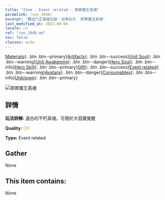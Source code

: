 ```yaml
---
title: "Item - Event related - 原罪魔王英魂"
permalink: /con_2048/
excerpt: "魔法门之英雄无敌：战争纪元  原罪魔王英魂"
last_modified_at: 2021-08-04
locale: cn
ref: "con_2048.md"
toc: false
classes: wide
---
```

 [Materials](/ItemsCN/){: .btn .btn--primary}[Artifacts](/ItemsCN/Artifacts/){: .btn .btn--success}[Unit Soul](/ItemsCN/UnitSoul/){: .btn .btn--warning}[Unit Awakening](/ItemsCN/UnitAwakening/){: .btn .btn--danger}[Hero Soul](/ItemsCN/HeroSoul/){: .btn .btn--info}[Hero Skill](/ItemsCN/HeroSkill/){: .btn .btn--primary}[Gift](/ItemsCN/Gift/){: .btn .btn--success}[Event related](/ItemsCN/Events/){: .btn .btn--warning}[Avatars](/ItemsCN/Avatars/){: .btn .btn--danger}[Consumables](/ItemsCN/Consumables/){: .btn .btn--info}[Unknown](/ItemsCN/Unknown/){: .btn .btn--primary}

 ![原罪魔王英魂](/images/t/juexing_507.png)

## 詳情
 **玩法詳解:** 遠古的不朽英魂，可用於大惡魔覺醒

 **Quality:** <span style="color: #FF8C00">OK</span>

 **Type:** Event related

## Gather

  None

## This item contains:

  None

